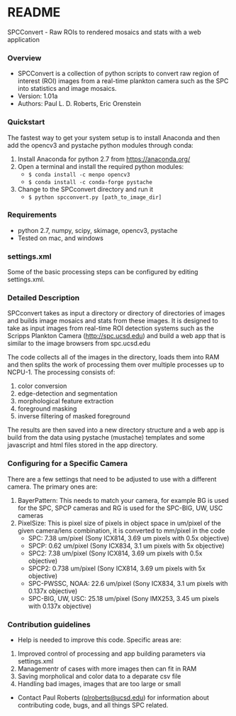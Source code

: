 # README #

SPCConvert - Raw ROIs to rendered mosaics and stats with a web application

### Overview ###

* SPCConvert is a collection of python scripts to convert raw region of interest (ROI) images from a real-time plankton camera such as the SPC into statistics and image mosaics.
* Version: 1.01a
* Authors: Paul L. D. Roberts, Eric Orenstein

### Quickstart ###

The fastest way to get your system setup is to install Anaconda and then add the opencv3 and pystache python modules through conda:

1. Install Anaconda for python 2.7 from https://anaconda.org/
2. Open a terminal and install the required python modules:
    * `$ conda install -c menpo opencv3`
    * `$ conda install -c conda-forge pystache`
3. Change to the SPCconvert directory and run it
    * `$ python spcconvert.py [path_to_image_dir]`

### Requirements ###
* python 2.7, numpy, scipy, skimage, opencv3, pystache
* Tested on mac, and windows

### settings.xml ###

Some of the basic processing steps can be configured by editing settings.xml. 

### Detailed Description ###

SPCconvert takes as input a directory or directory of directories of images and builds image mosaics and stats from these images.
It is designed to take as input images from real-time ROI detection systems such as the Scripps Plankton Camera (http://spc.ucsd.edu)
and build a web app that is similar to the image browsers from spc.ucsd.edu

The code collects all of the images in the directory, loads them into RAM and then splits the work of processing them over multiple
processes up to NCPU-1. The processing consists of:

1. color conversion
2. edge-detection and segmentation
3. morphological feature extraction
4. foreground masking
5. inverse filtering of masked foreground

The results are then saved into a new directory structure and a web app is build from the data using pystache (mustache) templates
and some javascript and html files stored in the app directory.

### Configuring for a Specific Camera ###

There are a few settings that need to be adjusted to use with a different camera. The primary ones are:

1. BayerPattern: This needs to match your camera, for example BG is used for the SPC, SPCP cameras and RG is used for the SPC-BIG, UW, USC cameras
2. PixelSize: This is pixel size of pixels in object space in um/pixel of the given camera/lens combination, it is converted to mm/pixel in the code
    * SPC: 7.38 um/pixel (Sony ICX814, 3.69 um pixels with 0.5x objective)
    * SPCP: 0.62 um/pixel (Sony ICX834, 3.1 um pixels with 5x objective)
    * SPC2: 7.38 um/pixel (Sony ICX814, 3.69 um pixels with 0.5x objective)
    * SPCP2: 0.738 um/pixel (Sony ICX814, 3.69 um pixels with 5x objective)
    * SPC-PWSSC, NOAA: 22.6 um/pixel (Sony ICX834, 3.1 um pixels with 0.137x objective)
    * SPC-BIG, UW, USC: 25.18 um/pixel (Sony IMX253, 3.45 um pixels with 0.137x objective)

### Contribution guidelines ###

* Help is needed to improve this code. Specific areas are:

1. Improved control of processing and app building parameters via settings.xml
2. Managementr of cases with more images then can fit in RAM
3. Saving morpholical and color data to a deparate csv file
4. Handling bad images, images that are too large or small

* Contact Paul Roberts (plroberts@ucsd.edu) for information about contributing code, bugs, and all things SPC related.